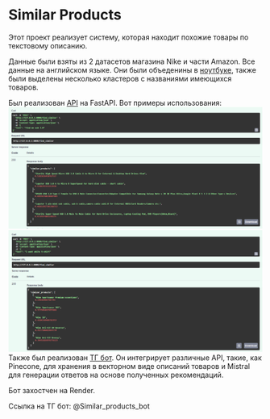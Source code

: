 # Similar Products

Этот проект реализует систему, которая находит похожие товары по текстовому описанию.

Данные были взяты из 2 датасетов магазина Nike и части Amazon. Все данные на английском языке.
Они были объеденины в [ноутбуке](data_analysis.ipynb), также были выделены несколько кластеров с названиями имеющихся товаров.

Был реализован [API](api.py) на FastAPI.
Вот примеры использования:
![example1.PNG](images%2Fexample1.PNG)
![example2.PNG](images%2Fexample2.PNG)
Также был реализован [ТГ бот](rag.py). Он интегрирует различные API, такие, как Pinecone, для хранения в векторном виде описаний товаров и Mistral для генерации ответов на основе полученных рекомендаций.

Бот захостчен на Render.

Ссылка на ТГ бот: @Similar_products_bot

